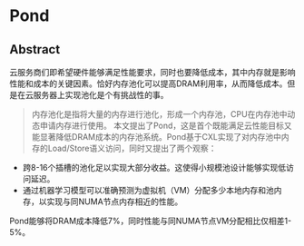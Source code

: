 
# Pond

## Abstract
云服务商们即希望硬件能够满足性能要求，同时也要降低成本，其中内存就是影响性能和成本的关键因素。恰好内存池化可以提高DRAM利用率，从而降低成本。但是在云服务器上实现池化是个有挑战性的事。
>内存池化是指将大量的内存进行池化，形成一个内存池，CPU在内存池中动态申请内存进行使用。
本文提出了Pond，这是首个既能满足云性能目标又能显著降低DRAM成本的内存池系统。Pond基于CXL实现了对内存池中内存的Load/Store语义访问，同时又提出了两个观察：
- 跨8-16个插槽的池化足以实现大部分收益。这使得小规模池设计能够实现低访问延迟。
- 通过机器学习模型可以准确预测为虚拟机（VM）分配多少本地内存和池内存，以实现与同NUMA节点内存相近的性能。

Pond能够将DRAM成本降低7%，同时性能与同NUMA节点VM分配相比仅相差1-5%。
